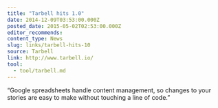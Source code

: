 ```yaml
---
title: "Tarbell hits 1.0"
date: 2014-12-09T03:53:00.000Z
posted_date: 2015-05-02T02:53:00.000Z
editor_recommends:
content_type: News
slug: links/tarbell-hits-10
source: Tarbell
link: http://www.tarbell.io/
tool:
  - tool/tarbell.md
---
```

“Google spreadsheets handle content management, so changes to your stories are easy to make without touching a line of code.”
